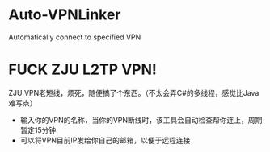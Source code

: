 # Auto-VPNLinker
Automatically connect to specified VPN

# FUCK ZJU L2TP VPN!

ZJU VPN老短线，烦死，随便搞了个东西。（不太会弄C#的多线程，感觉比Java难写点）

- 输入你的VPN的名称，当你的VPN断线时，该工具会自动检查帮你连上，周期暂定15分钟
- 可以将VPN目前IP发给你自己的邮箱，以便于远程连接